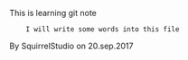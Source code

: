 This is learning git note 
        
        I will write some words into this file 

By SquirrelStudio on 20.sep.2017
